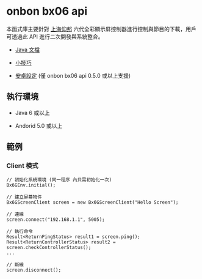 onbon bx06 api
=====================

本函式庫主要針對 [上海仰邦](http://www.onbonbx.com/) 六代全彩顯示屏控制器進行控制與節目的下載，用戶可透過此 API 進行二次開發與系統整合。

- [Java 文檔](http://api2doc.github.io/onbon.bx06.api)

- [小技巧](TIPS.md)

- [安卓設定](https://github.com/api2doc/onbon.bx06.mobiledemo) (僅 onbon bx06 api 0.5.0 或以上支援)

## 執行環境

* Java 6 或以上

* Andorid 5.0 或以上

## 範例

### Client 模式

```
// 初始化系統環境 (同一程序 內只需初始化一次)
Bx6GEnv.initial();

// 建立屏幕物件
Bx6GScreenClient screen = new Bx6GScreenClient("Hello Screen");

// 連線
screen.connect("192.168.1.1", 5005);

// 執行命令
Result<ReturnPingStatus> result1 = screen.ping();
Result<ReturnControllerStatus> result2 = screen.checkControllerStatus();
...

// 斷線
screen.disconnect();
```
